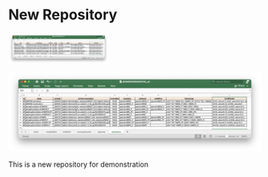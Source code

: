 # New Repository

<img src="bio10_reaction_sheet.png" width="200">

![](bio10_reaction_sheet.png)

This is a new repository for demonstration


